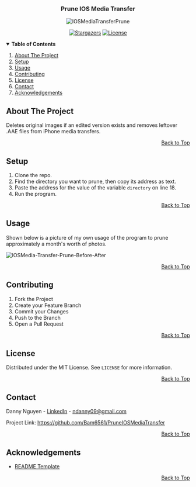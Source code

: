 <a name="top"></a>

<!-- LOGO -->
<div align="center">
  <h3>Prune IOS Media Transfer</h3>
  <img src="https://i.ibb.co/q9RF7My/IOSImage-Transfer-Prune128x128.png" alt="IOSMediaTransferPrune">
  
  [![Stargazers][stars-shield]][stars-url] [![License][license-shield]][license-url]
</div>

<!-- TABLE OF CONTENTS -->
<details open> 
  <summary><b> Table of Contents </b></summary>
  <ol>
    <li><a href="#about-the-project"> About The Project </a></li>
    <li><a href="#setup"> Setup </a></li>
    <li><a href="#usage"> Usage </a></li>
    <li><a href="#contributing"> Contributing </a></li>
    <li><a href="#license"> License </a></li>
    <li><a href="#contact"> Contact </a></li>
    <li><a href="#acknowledgements"> Acknowledgements </a></li>
  </ol>
</details>

<!-- ABOUT THE PROJECT -->
## About The Project
Deletes original images if an edited version exists and removes leftover .AAE files from iPhone media transfers.

<p align="right"><a href="#top">Back to Top</a></p>

<!-- SETUP -->
## Setup
1. Clone the repo.
2. Find the directory you want to prune, then copy its address as text.
2. Paste the address for the value of the variable `directory` on line 18.
4. Run the program.

<p align="right"><a href="#top">Back to Top</a></p>

<!-- USAGE -->
## Usage
Shown below is a picture of my own usage of the program to prune approximately a month's worth of photos.

<img src="https://i.ibb.co/3WyvgV7/IOSImage-Transfer-Prune-Before-After.jpg" alt="IOSMedia-Transfer-Prune-Before-After">

<p align="right"><a href="#top">Back to Top</a></p>

<!-- CONTRIBUTING -->
## Contributing
1. Fork the Project
2. Create your Feature Branch
3. Commit your Changes
4. Push to the Branch
5. Open a Pull Request

<p align="right"><a href="#top">Back to Top</a></p>

<!-- LICENSE -->
## License
Distributed under the MIT License. See `LICENSE` for more information.

<p align="right"><a href="#top">Back to Top</a></p>

<!-- CONTACT -->
## Contact
Danny Nguyen - [LinkedIn](https://www.linkedin.com/in/ndanny09/) - ndanny09@gmail.com

Project Link: <https://github.com/Bam6561/PruneIOSMediaTransfer>

<p align="right"><a href="#top">Back to Top</a></p>

<!-- ACKNOWLEDGEMENTS -->
## Acknowledgements
* [README Template](https://github.com/othneildrew/Best-README-Template)

<p align="right"><a href="#top">Back to Top</a></p>

<!-- SHIELDS -->
[stars-shield]: https://img.shields.io/github/stars/Bam6561/PruneIOSMediaTransfer
[stars-url]: https://github.com/Bam6561/PruneIOSMediaTransfer/stargazers
[license-shield]: https://img.shields.io/github/license/Bam6561/PruneIOSMediaTransfer
[license-url]: https://github.com/Bam6561/PruneIOSMediaTransfer/blob/main/LICENSE
